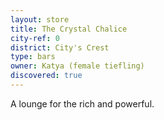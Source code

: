```yaml
---
layout: store
title: The Crystal Chalice
city-ref: 0
district: City's Crest
type: bars
owner: Katya (female tiefling)
discovered: true
---
```

A lounge for the rich and powerful.

